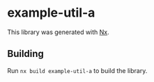 # example-util-a

This library was generated with [Nx](https://nx.dev).

## Building

Run `nx build example-util-a` to build the library.

